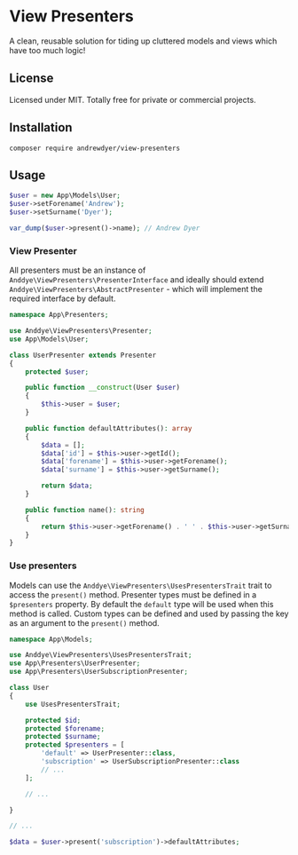 # View Presenters
A clean, reusable solution for tiding up cluttered models and views which have too much logic!
 
## License
Licensed under MIT. Totally free for private or commercial projects.

## Installation
```text
composer require andrewdyer/view-presenters
```

## Usage
```php
$user = new App\Models\User;
$user->setForename('Andrew');
$user->setSurname('Dyer');

var_dump($user->present()->name); // Andrew Dyer
```

### View Presenter
All presenters must be an instance of `Anddye\ViewPresenters\PresenterInterface` and ideally should extend
`Anddye\ViewPresenters\AbstractPresenter` - which will implement the required interface by default.

```php
namespace App\Presenters;

use Anddye\ViewPresenters\Presenter;
use App\Models\User;

class UserPresenter extends Presenter
{
    protected $user;

    public function __construct(User $user)
    {
        $this->user = $user;
    }

    public function defaultAttributes(): array
    {
        $data = [];
        $data['id'] = $this->user->getId();
        $data['forename'] = $this->user->getForename();
        $data['surname'] = $this->user->getSurname();

        return $data;
    }

    public function name(): string
    {
        return $this->user->getForename() . ' ' . $this->user->getSurname();
    }
}
```

### Use presenters
Models can use the `Anddye\ViewPresenters\UsesPresentersTrait` trait to access the `present()` method. Presenter types must
be defined in a `$presenters` property. By default the `default` type will be used when this method is called. Custom types
can be defined and used by passing the key as an argument to the `present()` method.  

```php
namespace App\Models;

use Anddye\ViewPresenters\UsesPresentersTrait;
use App\Presenters\UserPresenter;
use App\Presenters\UserSubscriptionPresenter;

class User
{
    use UsesPresentersTrait;

    protected $id;
    protected $forename;
    protected $surname;
    protected $presenters = [
        'default' => UserPresenter::class,
        'subscription' => UserSubscriptionPresenter::class
        // ...
    ];

    // ...

}
```

```php
// ...

$data = $user->present('subscription')->defaultAttributes;
